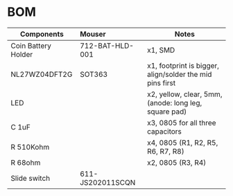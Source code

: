 # BOM 
 
| Components | Mouser | Notes |
| ---------- |:------ | ----- |
| Coin Battery Holder | 712-BAT-HLD-001 | x1, SMD |
| NL27WZ04DFT2G | SOT363 | x1, footprint is bigger, align/solder the mid pins first |
| LED | | x2, yellow, clear, 5mm, (anode: long leg, square pad)|
| C 1uF | | x3, 0805 for all three capacitors |
| R 510Kohm | | x4, 0805 (R1, R2, R5, R6, R7, R8)|
| R 68ohm | | x2, 0805 (R3, R4) |
| Slide switch | 611-JS202011SCQN | |
